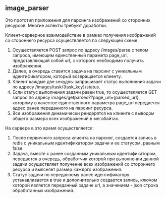 ## image_parser

Это прототип приложения для парсинга изображений со сторонних ресурсов. Многие аспекты требуют доработки.  

Клиент-серверное взаимодействие в рамках получения изображений со стороннего ресурса осуществляется по следующей схеме:  
1. Осуществляется POST запрос по адресу /images/parse с телом запроса, имеющим единственный параметр page_url, представляющий собой url, с которого необходимо получить изображения.
2. Далее, в очередь ставится задача на парсинг с уникальным идентификатором, который возвращается клиенту.
3. Клиент каждые две секудны запрашивает статус выполнения задачи по адресу /images/task/{task_key}/status.
4. Если статус выполнения задачи равен true, то осуществляется GET запрос по адресу images/getparsed??page_url={parsed_url}, которому в качестве единственного параметра page_url передается адрес ранее переданного на парсинг ресурса.
5. Все изображения динамически рендерятся на клиенте с выводом общего размера всех изображений в мегабайтах.

На сервере в это время осуществляется:  
1. После первичного запроса клиента на парсинг, создается запись в redis с уникальным идентификатором задачи и ее статусом, равным false
2. Задача, вместе с ранее созданным уникальным идентификатором, передается в очередь, обработчик которой при выполнении данной задачи осуществляет получение всех изображений со стороннего ресурса и выясняет размер каждого изображения.
3. Статус задачи по переданному ранее идентификатору устанавливается в true и дополнительно создается запись, ключом которой является переданный задаче url, а значением - json строка обработанных изображений. 
